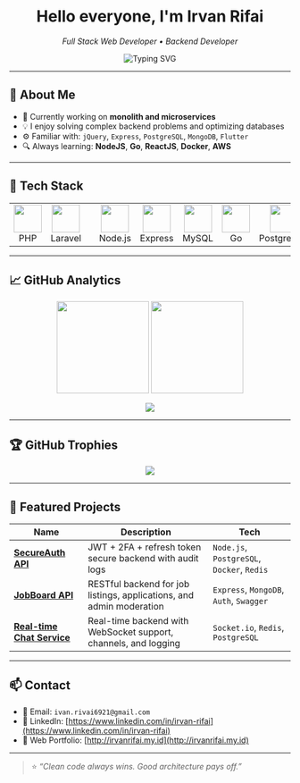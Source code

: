 <h1 align="center">Hello everyone, I'm Irvan Rifai</h1>
<p align="center">
  <em>Full Stack Web Developer • Backend Developer</em>
</p>

<p align="center">
  <img src="https://readme-typing-svg.demolab.com?font=Fira+Code&duration=2500&pause=1000&color=1AF3C0&center=true&vCenter=true&width=440&lines=Full+Stack+Web+Developer;Backend+Developer;Laravel+%7C+Golang+%7C+Node+JS+%7C+React+JS;MySQL+%7C+PostgreSQL+%7C+MongoDB;I+love+building+robust+&+scalable+systems" alt="Typing SVG" />
</p>

---

## 🧠 About Me

- 💼 Currently working on **monolith and microservices**
- 💡 I enjoy solving complex backend problems and optimizing databases
- ⚙️ Familiar with: `jQuery`, `Express`, `PostgreSQL`, `MongoDB`, `Flutter`
- 🔍 Always learning: **NodeJS**, **Go**, **ReactJS**, **Docker**, **AWS**

---

## 🧰 Tech Stack

<table>
  <tr>
    <td align="center"><img src="https://cdn.jsdelivr.net/gh/devicons/devicon/icons/php/php-original.svg" width="50"/><br/>PHP</td>
    <td align="center"><img src="https://cdn.jsdelivr.net/gh/devicons/devicon/icons/laravel/laravel-original.svg" width="50"/><br/>Laravel</td>
    <td></td>
    <td align="center"><img src="https://cdn.jsdelivr.net/gh/devicons/devicon/icons/nodejs/nodejs-original.svg" width="50"/><br/>Node.js</td>
    <td align="center"><img src="https://cdn.jsdelivr.net/gh/devicons/devicon/icons/express/express-original.svg" width="50"/><br/>Express</td>
    <td align="center"><img src="https://cdn.jsdelivr.net/gh/devicons/devicon/icons/mysql/mysql-original.svg" width="50"/><br/>MySQL</td>
    <td align="center"><img src="https://cdn.jsdelivr.net/gh/devicons/devicon/icons/go/go-original.svg" width="50"/><br/>Go</td>
    <td align="center"><img src="https://cdn.jsdelivr.net/gh/devicons/devicon/icons/postgresql/postgresql-original.svg" width="50"/><br/>PostgreSQL</td>
    <td align="center"><img src="https://cdn.jsdelivr.net/gh/devicons/devicon/icons/git/git-original.svg" width="50"/><br/>Git</td>
  </tr>
</table>

---

## 📈 GitHub Analytics

<p align="center">
  <img src="https://github-readme-stats.vercel.app/api?username=irvanrifai&show_icons=true&theme=tokyonight&count_private=true&hide_border=true" height="165">
  <img src="https://streak-stats.demolab.com?user=irvanrifai&theme=tokyonight&hide_border=true" height="165">
</p>

<p align="center">
  <img src="https://github-readme-stats.vercel.app/api/top-langs/?username=irvanrifai&layout=compact&theme=tokyonight&hide_border=true">
</p>

---

## 🏆 GitHub Trophies

<p align="center">
  <img src="https://github-profile-trophy.vercel.app/?username=irvanrifai&theme=onedark&column=7" />
</p>

---

## 🚀 Featured Projects

| Name | Description | Tech |
|------|-------------|------|
| [**SecureAuth API**](https://github.com/irvanrifai/secure-auth) | JWT + 2FA + refresh token secure backend with audit logs | `Node.js`, `PostgreSQL`, `Docker`, `Redis` |
| [**JobBoard API**](https://github.com/irvanrifai/jobboard-api) | RESTful backend for job listings, applications, and admin moderation | `Express`, `MongoDB`, `Auth`, `Swagger` |
| [**Real-time Chat Service**](https://github.com/irvanrifai/chat-app-backend) | Real-time backend with WebSocket support, channels, and logging | `Socket.io`, `Redis`, `PostgreSQL` |

---

## 📫 Contact

- 📧 Email: `ivan.rivai6921@gmail.com`
- 💼 LinkedIn: [https://www.linkedin.com/in/irvan-rifai](https://www.linkedin.com/in/irvan-rifai)
- 🧪 Web Portfolio: [http://irvanrifai.my.id](http://irvanrifai.my.id)

---

> ⭐️ *“Clean code always wins. Good architecture pays off.”*

